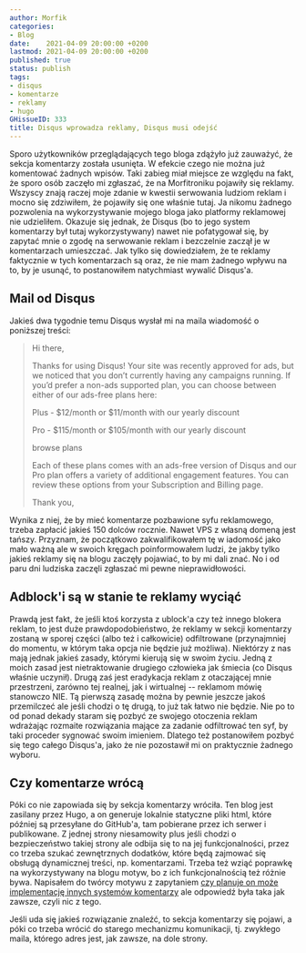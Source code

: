 ```yaml
---
author: Morfik
categories:
- Blog
date:    2021-04-09 20:00:00 +0200
lastmod: 2021-04-09 20:00:00 +0200
published: true
status: publish
tags:
- disqus
- komentarze
- reklamy
- hugo
GHissueID: 333
title: Disqus wprowadza reklamy, Disqus musi odejść
---
```


Sporo użytkowników przeglądających tego bloga zdążyło już zauważyć, że sekcja komentarzy została
usunięta. W efekcie czego nie można już komentować żadnych wpisów. Taki zabieg miał miejsce ze
względu na fakt, że sporo osób zaczęło mi zgłaszać, że na Morfitroniku pojawiły się reklamy.
Wszyscy znają raczej moje zdanie w kwestii serwowania ludziom reklam i mocno się zdziwiłem, że
pojawiły się one właśnie tutaj. Ja nikomu żadnego pozwolenia na wykorzystywanie mojego bloga jako
platformy reklamowej nie udzieliłem. Okazuje się jednak, że Disqus (bo to jego system komentarzy
był tutaj wykorzystywany) nawet nie pofatygował się, by zapytać mnie o zgodę na serwowanie reklam i
bezczelnie zaczął je w komentarzach umieszczać. Jak tylko się dowiedziałem, że te reklamy faktycznie
w tych komentarzach są oraz, że nie mam żadnego wpływu na to, by je usunąć, to postanowiłem
natychmiast wywalić Disqus'a.

<!--more-->
## Mail od Disqus

Jakieś dwa tygodnie temu Disqus wysłał mi na maila wiadomość o poniższej treści:

>Hi there,
>
>Thanks for using Disqus! Your site was recently approved for ads, but we noticed that you don’t
>currently having any campaigns running. If you’d prefer a non-ads supported plan, you can choose
>between either of our ads-free plans here:
>
>    Plus - $12/month or $11/month with our yearly discount
>
>    Pro - $115/month or $105/month with our yearly discount
>
>browse plans
>
>Each of these plans comes with an ads-free version of Disqus and our Pro plan offers a variety of
>additional engagement features. You can review these options from your Subscription and Billing
>page.
>
>Thank you,

Wynika z niej, że by mieć komentarze pozbawione syfu reklamowego, trzeba zapłacić jakieś 150 dolców
rocznie. Nawet VPS z własną domeną jest tańszy. Przyznam, że początkowo zakwalifikowałem tę w
iadomość jako mało ważną ale w swoich kręgach poinformowałem ludzi, że jakby tylko jakieś reklamy
się na blogu zaczęły pojawiać, to by mi dali znać. No i od paru dni ludziska zaczęli zgłaszać mi
pewne nieprawidłowości.

## Adblock'i są w stanie te reklamy wyciąć

Prawdą jest fakt, że jeśli ktoś korzysta z ublock'a czy też innego blokera reklam, to jest duże
prawdopodobieństwo, że reklamy w sekcji komentarzy zostaną w sporej części (albo też i całkowicie)
odfiltrowane (przynajmniej do momentu, w którym taka opcja nie będzie już możliwa). Niektórzy z nas
mają jednak jakieś zasady, którymi kierują się w swoim życiu. Jedną z moich zasad jest
nietraktowanie drugiego człowieka jak śmiecia (co Disqus właśnie uczynił). Drugą zaś jest
eradykacja reklam z otaczającej mnie przestrzeni, zarówno tej realnej, jak i wirtualnej -- reklamom
mówię stanowczo NIE. Tą pierwszą zasadę można by pewnie jeszcze jakoś przemilczeć ale jeśli chodzi
o tę drugą, to już tak łatwo nie będzie. Nie po to od ponad dekady staram się pozbyć ze swojego
otoczenia reklam wdrażając rozmaite rozwiązania mające za zadanie odfiltrować ten syf, by taki
proceder sygnować swoim imieniem. Dlatego też postanowiłem pozbyć się tego całego Disqus'a, jako że
nie pozostawił mi on praktycznie żadnego wyboru.

## Czy komentarze wrócą

Póki co nie zapowiada się by sekcja komentarzy wróciła. Ten blog jest zasilany przez Hugo, a on
generuje lokalnie statyczne pliki html, które później są przesyłane do GitHub'a, tam pobierane
przez ich serwer i publikowane. Z jednej strony niesamowity plus jeśli chodzi o bezpieczeństwo
takiej strony ale odbija się to na jej funkcjonalności, przez co trzeba szukać zewnętrznych
dodatków, które będą zajmować się obsługą dynamicznej treści, np. komentarzami. Trzeba też wziąć
poprawkę na wykorzystywany na blogu motyw, bo z ich funkcjonalnością też różnie bywa. Napisałem do
twórcy motywu z zapytaniem [czy planuje on może implementację innych systemów komentarzy][1] ale
odpowiedź była taka jak zawsze, czyli nic z tego.

Jeśli uda się jakieś rozwiązanie znaleźć, to sekcja komentarzy się pojawi, a póki co trzeba wrócić
do starego mechanizmu komunikacji, tj. zwykłego maila, którego adres jest, jak zawsze, na dole
strony.


[1]: https://github.com/Vimux/Binario/issues/44
